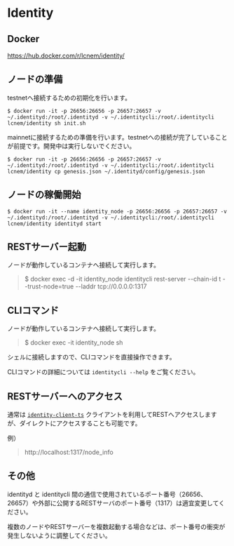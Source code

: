 # Identity

## Docker

https://hub.docker.com/r/lcnem/identity/

## ノードの準備

testnetへ接続するための初期化を行います。

```Shell
$ docker run -it -p 26656:26656 -p 26657:26657 -v ~/.identityd:/root/.identityd -v ~/.identitycli:/root/.identitycli lcnem/identity sh init.sh
```

mainnetに接続するための準備を行います。testnetへの接続が完了していることが前提です。開発中は実行しないでください。

```Shell
$ docker run -it -p 26656:26656 -p 26657:26657 -v ~/.identityd:/root/.identityd -v ~/.identitycli:/root/.identitycli lcnem/identity cp genesis.json ~/.identityd/config/genesis.json
```

## ノードの稼働開始

```Shell
$ docker run -it --name identity_node -p 26656:26656 -p 26657:26657 -v ~/.identityd:/root/.identityd -v ~/.identitycli:/root/.identitycli lcnem/identity identityd start
```

## RESTサーバー起動

ノードが動作しているコンテナへ接続して実行します。

>$ docker exec -d -it identity_node identitycli rest-server --chain-id t --trust-node=true --laddr tcp://0.0.0.0:1317

## CLIコマンド

ノードが動作しているコンテナへ接続して実行します。
>$ docker exec -it identity_node sh

シェルに接続しますので、CLIコマンドを直接操作できます。

CLIコマンドの詳細については `identitycli --help` をご覧ください。

## RESTサーバーへのアクセス

通常は [`identity-client-ts`](https://github.com/lcnem/identity-client-ts) クライアントを利用してRESTへアクセスしますが、ダイレクトにアクセスすることも可能です。

例）
>http://localhost:1317/node_info

## その他

identityd と identitycli 間の通信で使用されているポート番号（26656、26657）や外部に公開するRESTサーバのポート番号（1317）は適宜変更してください。

複数のノードやRESTサーバーを複数起動する場合などは、ポート番号の衝突が発生しないように調整してください。
